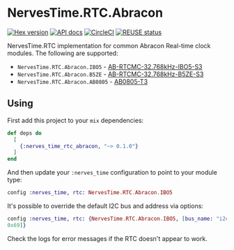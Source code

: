 # NervesTime.RTC.Abracon

[![Hex version](https://img.shields.io/hexpm/v/nerves_time_rtc_abracon.svg "Hex version")](https://hex.pm/packages/nerves_time_rtc_abracon)
[![API docs](https://img.shields.io/hexpm/v/nerves_time_rtc_abracon.svg?label=hexdocs "API docs")](https://hexdocs.pm/nerves_time_rtc_abracon/NervesTime.RTC.Abracon.html)
[![CircleCI](https://dl.circleci.com/status-badge/img/gh/nerves-time/nerves_time_rtc_abracon/tree/main.svg?style=svg)](https://dl.circleci.com/status-badge/redirect/gh/nerves-time/nerves_time_rtc_abracon/tree/main)
[![REUSE status](https://api.reuse.software/badge/github.com/nerves-time/nerves_time_rtc_abracon)](https://api.reuse.software/info/github.com/nerves-time/nerves_time_rtc_abracon)

NervesTime.RTC implementation for common Abracon Real-time clock modules. The
following are supported:

* `NervesTime.RTC.Abracon.IBO5` - [AB-RTCMC-32.768kHz-IBO5-S3]
* `NervesTime.RTC.Abracon.B5ZE` - [AB-RTCMC-32.768kHz-B5ZE-S3]
* `NervesTime.RTC.Abracon.AB0805` - [AB0805-T3]

[AB-RTCMC-32.768kHz-IBO5-S3]: https://abracon.com/Support/AppsManuals/Precisiontiming/Application%20Manual%20AB-RTCMC-32.768kHz-IBO5-S3.pdf
[AB-RTCMC-32.768kHz-B5ZE-S3]: https://abracon.com/realtimeclock/AB-RTCMC-32.768kHz-B5ZE-S3-Application-Manual.pdf
[AB0805-T3]: https://abracon.com/Precisiontiming/AB08X5-RTC.PDF

## Using

First add this project to your `mix` dependencies:

```elixir
def deps do
  [
    {:nerves_time_rtc_abracon, "~> 0.1.0"}
  ]
end
```

And then update your `:nerves_time` configuration to point to your module type:

```elixir
config :nerves_time, rtc: NervesTime.RTC.Abracon.IBO5
```

It's possible to override the default I2C bus and address via options:

```elixir
config :nerves_time, rtc: {NervesTime.RTC.Abracon.IBO5, [bus_name: "i2c-2", address:
0x69]}
```

Check the logs for error messages if the RTC doesn't appear to work.
